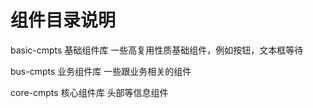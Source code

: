 # 组件目录说明

basic-cmpts 基础组件库
  一些高复用性质基础组件，例如按钮，文本框等待

bus-cmpts 业务组件库
  一些跟业务相关的组件

core-cmpts 核心组件库
  头部等信息组件
